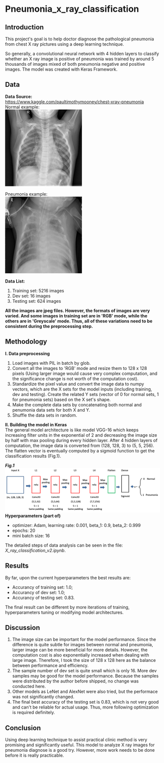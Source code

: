 # Pneumonia_x_ray_classification
## Introduction  
This project's goal is to help doctor diagnose the pathological pneumonia from chest X ray pictures using a deep learning technique.

So generally, a convolutional neural network with 4 hidden layers to classify whether an X ray image is positive of pneumonia was trained by around 5 thousands of images mixed of both pneumonia negative and positive images. The model was created with Keras Framework.

## Data  
**Data Source:**  
https://www.kaggle.com/paultimothymooney/chest-xray-pneumonia  
Normal example:  
<img src='Normal_example.jpeg' alt='normal x ray' title='normal example' width=250px height=250px>  

Pneumonia example:  
<img src='Pneumonia_example.jpeg' alt='normal x ray' title='normal example' width=250px height=250px>  

**Data List:**
1.  Training set: 5216 images  
2.  Dev set: 16 images  
3.  Testing set: 624 images  

**All the images are jpeg files. However, the formats of images are very varied. And some images in training set are in 'RGB' mode, while the others are in 'Greyscale' mode. Thus, all of these variations need to be consistent during the preprocessing step.**  

## Methodology  
**I.  Data preprocessing**  
1.  Load images with PIL in batch by glob.  
2.  Convert all the images to 'RGB' mode and resize them to 128 x 128 pixels (Using larger image would cause very complex computation, and the significance change is not worth of the computation cost).  
3.  Standardize the pixel value and convert the image data to numpy vectors, which are the X sets for the model inputs (including training, dev and testing). Create the related Y sets (vector of 0 for normal sets, 1 for pneumonia sets) based on the X set's shape.  
4.  Make the complete data sets by concatenating both normal and penumonia data sets for both X and Y.  
5.  Shuffle the data sets in random.  

**II. Building the model in Keras**  
The general model architecture is like model VGG-16 which keeps increasing filter units in the exponential of 2 and decreasing the image size by half with max pooling during every hidden layer. After 4 hidden layers of computation, the image data is converted from (128, 128, 3) to (5, 5, 256). The flatten vector is eventually computed by a sigmoid function to get the classification results (Fig.1).  

**_Fig.1_** <img src='model.png' title='cnn model' alt='a cnn work flow'>  
**Hyperparameters (part of)**  
  * optimizer: Adam, learning rate: 0.001, beta_1: 0.9, beta_2: 0.999  
  * epochs: 20  
  * mini batch size: 16  
  
The detailed steps of data analysis can be seen in the file: *X_ray_classification_v2.ipynb*.  

## Results  
By far, upon the current hyperparameters the best results are:  
  * Accurancy of training set: 1.0;  
  * Accurancy of dev set: 1.0;  
  * Accurancy of testing set: 0.83.  

The final result can be different by more iterations of training, hyperparameters tuning or modifying model architectures.    

## Discussion  
  1. The image size can be important for the model performance. Since the difference is quite subtle for images between normal and pneumonia, larger image can be more beneficial for more details. However, the computation cost is also exponentially increased when dealing with large image. Therefore, I took the size of 128 x 128 here as the balance between performance and efficiency.
  2. The sample number of dev set is quite small which is only 16. More dev samples may be good for the model performance. Because the samples were distributed by the author before shipped, no change was conducted here.  
  3. Other models as LeNet and AlexNet were also tried, but the performace was not significantly changed.  
  4. The final best accuracy of the testing set is 0.83, which is not very good and can't be reliable for actual usage. Thus, more following optimization is required definitely.  

## Conclusion  
Using deep learning technique to assist practical clinic method is very promising and significantly useful. This model to analyze X ray images for pneumonia diagnose is a good try. However, more work needs to be done before it is really practicable. 
